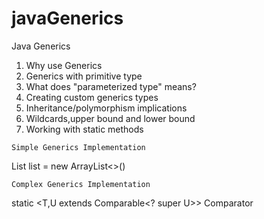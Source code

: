 # javaGenerics
Java Generics
1. Why use Generics
2. Generics with primitive type
3. What does "parameterized type" means?
4. Creating custom generics types
5. Inheritance/polymorphism implications
6. Wildcards,upper bound and lower bound
7. Working with static methods

``Simple Generics Implementation``

List<String> list = new ArrayList<>()

``Complex Generics Implementation``

static <T,U extends Comparable<? super U>>
Comparator<T>

   

